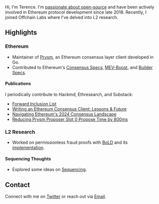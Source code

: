 Hi, I'm Terence. I'm [passionate about open-source](https://github.com/terencechain) and have been actively involved in Ethereum protocol development since late 2018. Recently, I joined Offchain Labs where I've delved into L2 research.

## Highlights

### Ethereum
- Maintainer of [Prysm](https://github.com/prysmaticlabs/prysm), an Ethereum consensus layer client developed in Go.
- Contributed to Ethereum's [Consensus Specs](https://github.com/ethereum/consensus-specs), [MEV-Boost](https://github.com/flashbots/mev-boost), and [Builder Specs](https://github.com/ethereum/builder-specs).

#### Publications
I periodically contribute to Hackmd, Ethresearch, and Substack:
- [Forward Inclusion List](https://ethresear.ch/t/specing-out-forward-inclusion-list-w-dedicated-gas-limits/17115)
- [Writing an Ethereum Consensus Client: Lessons & Future](https://substack.com/home/post/p-139182302?source=queue)
- [Navigating Ethereum's 2024 Consensus Landscape](https://substack.com/home/post/p-137196839?source=queue)
- [Reducing Prysm Proposer Slot 0 Propose Time by 800ms](https://hackmd.io/lWq6jEVhThy72CnAkpTvig)

### L2 Research
- Worked on permissionless fraud proofs with [BoLD](https://github.com/OffchainLabs/bold/blob/main/docs/research-specs/BOLDChallengeProtocol.pdf) and its [implementation](https://github.com/OffchainLabs/bold).

#### Sequencing Thoughts
- Explored some ideas on [Sequencing](https://www.youtube.com/watch?v=wIrz1Rk-hmo&pp=ygUeZGVjZW50cmFsaXplZCBzZXF1ZW5jaW5nIGV0aGNj).

## Contact
Connect with me on [Twitter](https://twitter.com/terencechain) or reach out via [Email](ttsao@offchainlabs.com).